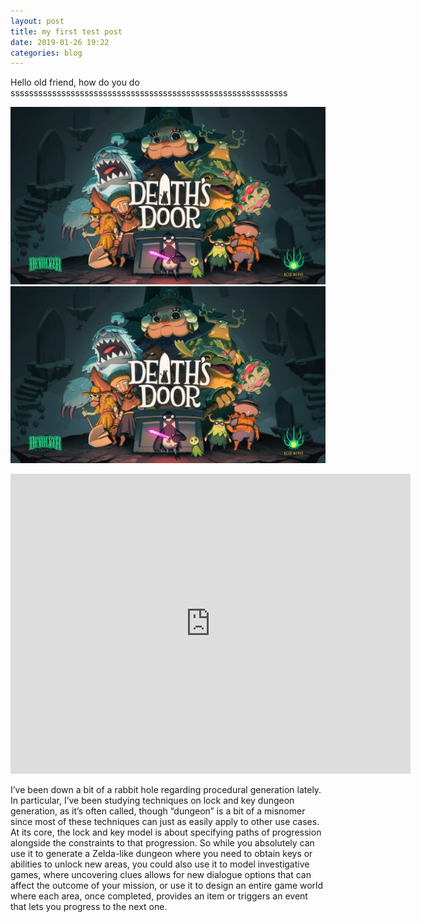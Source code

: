 ```yaml
---
layout: post
title: my first test post
date: 2019-01-26 19:22
categories: blog
---
```

Hello old friend, how do you do ssssssssssssssssssssssssssssssssssssssssssssssssssssssssssss

![test image](docs/assets/images/test-image.jpg)
![test image](./docs/assets/images/test-image.jpg)

<iframe width="640" height="480" src="http://www.youtube.com/embed/dQw4w9WgXcQ" frameborder="0" allowfullscreen></iframe>

I’ve been down a bit of a rabbit hole regarding procedural generation lately. In particular, I’ve been studying techniques on lock and key dungeon generation, as it’s often called, though “dungeon” is a bit of a misnomer since most of these techniques can just as easily apply to other use cases. At its core, the lock and key model is about specifying paths of progression alongside the constraints to that progression. So while you absolutely can use it to generate a Zelda-like dungeon where you need to obtain keys or abilities to unlock new areas, you could also use it to model investigative games, where uncovering clues allows for new dialogue options that can affect the outcome of your mission, or use it to design an entire game world where each area, once completed, provides an item or triggers an event that lets you progress to the next one.